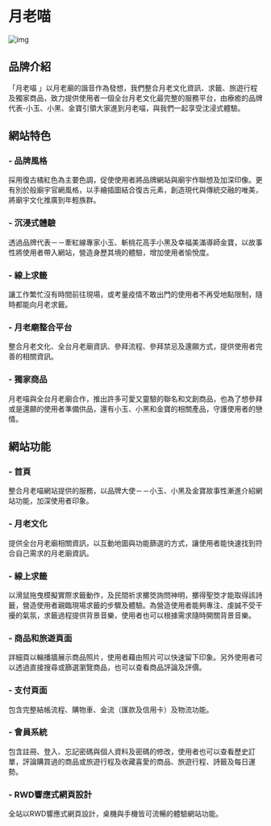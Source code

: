 # 月老喵
![img]()
## 品牌介紹
「月老喵 」以月老廟的諧音作為發想，我們整合月老文化資訊、求籤、旅遊行程及獨家商品，致力提供使用者一個全台月老文化最完整的服務平台，由療癒的品牌代表-小玉、小黑、金寶引領大家進到月老喵，與我們一起享受沈浸式體驗。
## 網站特色
### - 品牌風格
採用復古橘紅色為主要色調，促使使用者將品牌網站與廟宇作聯想及加深印像。更有別於般廟宇官網風格，以手繪插圖結合復古元素，創造現代與傳統交融的唯美，將廟宇文化推廣到年輕族群。
### - 沉浸式體驗
透過品牌代表－－牽紅線專家小玉、斬桃花高手小黑及幸福美滿導師金寶，以故事性將使用者帶入網站，營造身歷其境的體驗，增加使用者愉悅度。
### - 線上求籤
讓工作繁忙沒有時間前往現場，或考量疫情不敢出門的使用者不再受地點限制，隨時都能向月老求籤。 
### - 月老廟整合平台
整合月老文化、全台月老廟資訊、參拜流程、參拜禁忌及還願方式，提供使用者完善的相關資訊。
### - 獨家商品
月老喵與全台月老廟合作，推出許多可愛又靈驗的聯名和文創商品，也為了想參拜或是還願的使用者準備供品，還有小玉、小黑和金寶的相關產品，守護使用者的戀情。
## 網站功能
### - 首頁
整合月老喵網站提供的服務，以品牌大使－－小玉、小黑及金寶故事性漸進介紹網站功能，加深使用者印象。
### - 月老文化
提供全台月老廟相關資訊，以互動地圖與功能篩選的方式，讓使用者能快速找到符合自己需求的月老廟資訊。
### - 線上求籤
以滑鼠拖曳模擬實際求籤動作，及民間祈求擲筊詢問神明，擲得聖筊才能取得該詩籤，營造使用者親臨現場求籤的步驟及體驗。為營造使用者能夠專注、虔誠不受干擾的氣氛，求籤過程提供背景音樂，使用者也可以根據需求隨時開關背景音樂。
### - 商品和旅遊頁面
詳細頁以輪播牆展示商品照片，使用者藉由照片可以快速留下印象。另外使用者可以透過直接搜尋或篩選瀏覽商品，也可以查看商品評論及評價。
### - 支付頁面
包含完整結帳流程、購物車、金流（匯款及信用卡）及物流功能。
### - 會員系統
包含註冊、登入、忘記密碼與個人資料及密碼的修改，使用者也可以查看歷史訂單，評論購買過的商品或旅遊行程及收藏喜愛的商品、旅遊行程、詩籤及每日運勢。
### - RWD響應式網頁設計
全站以RWD響應式網頁設計，桌機與手機皆可流暢的體驗網站功能。